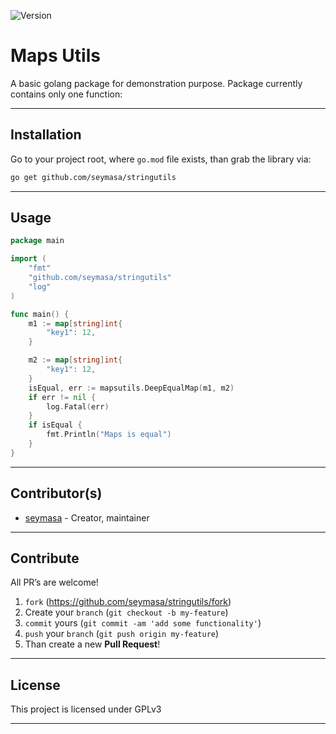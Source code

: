 ![Version](https://img.shields.io/badge/version-0.0.0-orange.svg)

# Maps Utils

A basic golang package for demonstration purpose. Package currently contains only one function:

---

## Installation

Go to your project root, where `go.mod` file exists, than grab the library via:

```bash
go get github.com/seymasa/stringutils
```

---

## Usage

```go
package main

import (
	"fmt"
	"github.com/seymasa/stringutils"
	"log"
)

func main() {
	m1 := map[string]int{
		"key1": 12,
	}

	m2 := map[string]int{
		"key1": 12,
	}
	isEqual, err := mapsutils.DeepEqualMap(m1, m2)
	if err != nil {
		log.Fatal(err)
	}
	if isEqual {
		fmt.Println("Maps is equal")
	}
}
```

---

## Contributor(s)

* [seymasa](https://github.com/seymasa) - Creator, maintainer

---

## Contribute

All PR’s are welcome!

1. `fork` (https://github.com/seymasa/stringutils/fork)
1. Create your `branch` (`git checkout -b my-feature`)
1. `commit` yours (`git commit -am 'add some functionality'`)
1. `push` your `branch` (`git push origin my-feature`)
1. Than create a new **Pull Request**!

---

## License

This project is licensed under GPLv3

---
